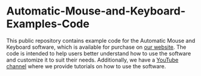 # Automatic-Mouse-and-Keyboard-Examples-Code
This public repository contains example code for the Automatic Mouse and Keyboard software, which is available for purchase on [our website](https://taiamk.pro/). 
The code is intended to help users better understand how to use the software and customize it to suit their needs. Additionally, we have a [YouTube channel](https://www.youtube.com/channel/UCaVxc9OC9OvOyPlhSq-7URw) where we provide tutorials on how to use the software.
